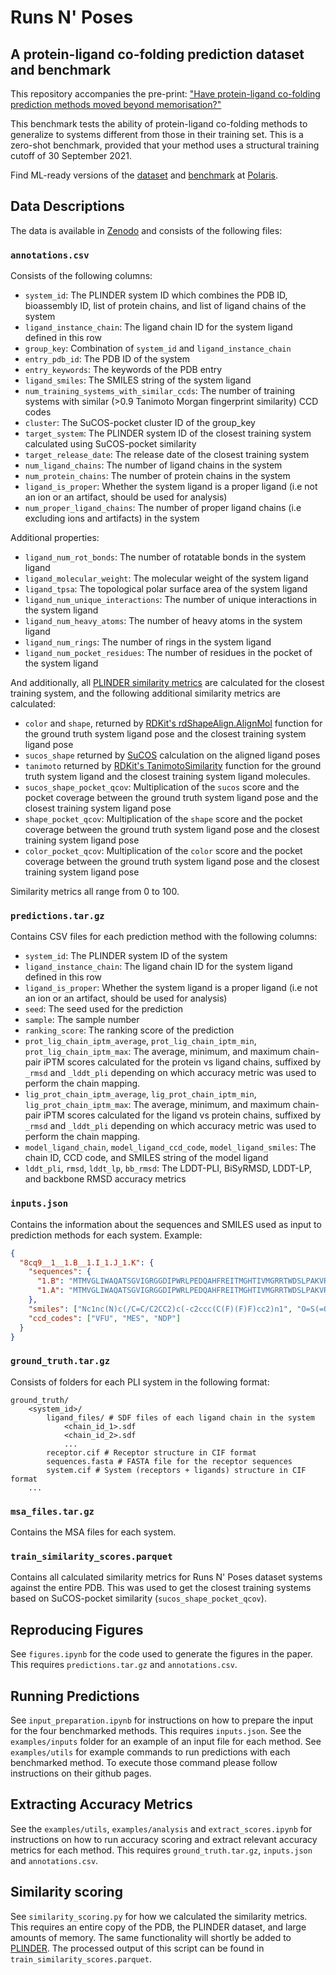 # Runs N' Poses

## A protein-ligand co-folding prediction dataset and benchmark

This repository accompanies the pre-print: ["Have protein-ligand co-folding prediction methods moved beyond memorisation?"]()

This benchmark tests the ability of protein-ligand co-folding methods to generalize to systems different from those in their training set.
This is a zero-shot benchmark, provided that your method uses a structural training cutoff of 30 September 2021.

Find ML-ready versions of the [dataset](https://polarishub.io/datasets/plinder-org/runs-n-poses-dataset) and [benchmark](https://polarishub.io/benchmarks/plinder-org/runs-n-poses) at [Polaris](https://polarishub.io/).

## Data Descriptions

The data is available in [Zenodo](https://zenodo.org/records/14794786) and consists of the following files:

### `annotations.csv`

Consists of the following columns:

- `system_id`: The PLINDER system ID which combines the PDB ID, bioassembly ID, list of protein chains, and list of ligand chains of the system
- `ligand_instance_chain`: The ligand chain ID for the system ligand defined in this row
- `group_key`: Combination of `system_id` and `ligand_instance_chain`
- `entry_pdb_id`: The PDB ID of the system
- `entry_keywords`: The keywords of the PDB entry
- `ligand_smiles`: The SMILES string of the system ligand
- `num_training_systems_with_similar_ccds`: The number of training systems with similar (>0.9 Tanimoto Morgan fingerprint similarity) CCD codes
- `cluster`: The SuCOS-pocket cluster ID of the group_key
- `target_system`: The PLINDER system ID of the closest training system calculated using SuCOS-pocket similarity
- `target_release_date`: The release date of the closest training system
- `num_ligand_chains`: The number of ligand chains in the system
- `num_protein_chains`: The number of protein chains in the system
- `ligand_is_proper`: Whether the system ligand is a proper ligand (i.e not an ion or an artifact, should be used for analysis)
- `num_proper_ligand_chains`: The number of proper ligand chains (i.e excluding ions and artifacts) in the system

Additional properties:

- `ligand_num_rot_bonds`: The number of rotatable bonds in the system ligand
- `ligand_molecular_weight`: The molecular weight of the system ligand
- `ligand_tpsa`: The topological polar surface area of the system ligand
- `ligand_num_unique_interactions`: The number of unique interactions in the system ligand
- `ligand_num_heavy_atoms`: The number of heavy atoms in the system ligand
- `ligand_num_rings`: The number of rings in the system ligand
- `ligand_num_pocket_residues`: The number of residues in the pocket of the system ligand

And additionally, all [PLINDER similarity metrics](https://plinder-org.github.io/plinder/dataset.html#clusters-clusters) are calculated for the closest training system, and the following additional similarity metrics are calculated:

- `color` and `shape`, returned by [RDKit's rdShapeAlign.AlignMol](https://www.rdkit.org/docs/source/rdkit.Chem.rdShapeAlign.html#rdkit.Chem.rdShapeAlign.AlignMol) function for the ground truth system ligand pose and the closest training system ligand pose
- `sucos_shape` returned by [SuCOS](https://github.com/susanhleung/SuCOS) calculation on the aligned ligand poses
- `tanimoto` returned by [RDKit's TanimotoSimilarity](https://www.rdkit.org/docs/source/rdkit.DataStructs.cDataStructs.html#rdkit.DataStructs.cDataStructs.TanimotoSimilarity) function for the ground truth system ligand and the closest training system ligand molecules.
- `sucos_shape_pocket_qcov`: Multiplication of the `sucos` score and the pocket coverage between the ground truth system ligand pose and the closest training system ligand pose
- `shape_pocket_qcov`: Multiplication of the `shape` score and the pocket coverage between the ground truth system ligand pose and the closest training system ligand pose
- `color_pocket_qcov`: Multiplication of the `color` score and the pocket coverage between the ground truth system ligand pose and the closest training system ligand pose

Similarity metrics all range from 0 to 100.

### `predictions.tar.gz`

Contains CSV files for each prediction method with the following columns:

- `system_id`: The PLINDER system ID of the system
- `ligand_instance_chain`: The ligand chain ID for the system ligand defined in this row
- `ligand_is_proper`: Whether the system ligand is a proper ligand (i.e not an ion or an artifact, should be used for analysis)
- `seed`: The seed used for the prediction
- `sample`: The sample number
- `ranking_score`: The ranking score of the prediction
- `prot_lig_chain_iptm_average`, `prot_lig_chain_iptm_min`, `prot_lig_chain_iptm_max`: The average, minimum, and maximum chain-pair iPTM scores calculated for the protein vs ligand chains, suffixed by `_rmsd` and `_lddt_pli` depending on which accuracy metric was used to perform the chain mapping.
- `lig_prot_chain_iptm_average`, `lig_prot_chain_iptm_min`, `lig_prot_chain_iptm_max`: The average, minimum, and maximum chain-pair iPTM scores calculated for the ligand vs protein chains, suffixed by `_rmsd` and `_lddt_pli` depending on which accuracy metric was used to perform the chain mapping.
- `model_ligand_chain`, `model_ligand_ccd_code`, `model_ligand_smiles`: The chain ID, CCD code, and SMILES string of the model ligand
- `lddt_pli`, `rmsd`, `lddt_lp`, `bb_rmsd`: The LDDT-PLI, BiSyRMSD, LDDT-LP, and backbone RMSD accuracy metrics

### `inputs.json`

Contains the information about the sequences and SMILES used as input to prediction methods for each system. Example:

```json
{
  "8cq9__1__1.B__1.I_1.J_1.K": {
    "sequences": {
      "1.B": "MTMVGLIWAQATSGVIGRGGDIPWRLPEDQAHFREITMGHTIVMGRRTWDSLPAKVRPLPGRRNVVLSRQADFMASGAEVVGSLEEALTSPETWVIGGGQVYALALPYATRCEVTEVDIGLPREAGDALAPVLDETWRGETGEWRFSRSGLRYRLYSYHRS",
      "1.A": "MTMVGLIWAQATSGVIGRGGDIPWRLPEDQAHFREITMGHTIVMGRRTWDSLPAKVRPLPGRRNVVLSRQADFMASGAEVVGSLEEALTSPETWVIGGGQVYALALPYATRCEVTEVDIGLPREAGDALAPVLDETWRGETGEWRFSRSGLRYRLYSYHRS"
    },
    "smiles": ["Nc1nc(N)c(/C=C/C2CC2)c(-c2ccc(C(F)(F)F)cc2)n1", "O=S(=O)([O-])CC[NH+]1CCOCC1", "NC(=O)C1=CN([C@@H]2O[C@H](CO[P@](=O)(O)O[P@@](=O)(O)OC[C@H]3O[C@@H](n4cnc5c(N)ncnc54)[C@H](OP(=O)(O)O)[C@@H]3O)[C@@H](O)[C@@H]2O)C=CC1"],
    "ccd_codes": ["VFU", "MES", "NDP"]
  }
}
```

### `ground_truth.tar.gz`

Consists of folders for each PLI system in the following format:

```text
ground_truth/
    <system_id>/
        ligand_files/ # SDF files of each ligand chain in the system
            <chain_id_1>.sdf
            <chain_id_2>.sdf
            ...
        receptor.cif # Receptor structure in CIF format
        sequences.fasta # FASTA file for the receptor sequences
        system.cif # System (receptors + ligands) structure in CIF format
    ...
```

### `msa_files.tar.gz`

Contains the MSA files for each system.

### `train_similarity_scores.parquet`

Contains all calculated similarity metrics for Runs N' Poses dataset systems against the entire PDB. This was used to get the closest training systems based on SuCOS-pocket similarity (`sucos_shape_pocket_qcov`).

## Reproducing Figures

See `figures.ipynb` for the code used to generate the figures in the paper. This requires `predictions.tar.gz` and `annotations.csv`.

## Running Predictions

See `input_preparation.ipynb` for instructions on how to prepare the input for the four benchmarked methods. This requires `inputs.json`. See the `examples/inputs` folder for an example of an input file for each method. See `examples/utils` for example commands to run predictions with each benchmarked method. To execute those command please follow instructions on their github pages.

## Extracting Accuracy Metrics

See the `examples/utils`, `examples/analysis` and `extract_scores.ipynb` for instructions on how to run accuracy scoring and extract relevant accuracy metrics for each method. This requires `ground_truth.tar.gz`, `inputs.json` and `annotations.csv`.

## Similarity scoring

See `similarity_scoring.py` for how we calculated the similarity metrics. This requires an entire copy of the PDB, the PLINDER dataset, and large amounts of memory. The same functionality will shortly be added to [PLINDER](https://github.com/plinder-org/plinder).
The processed output of this script can be found in `train_similarity_scores.parquet`.
